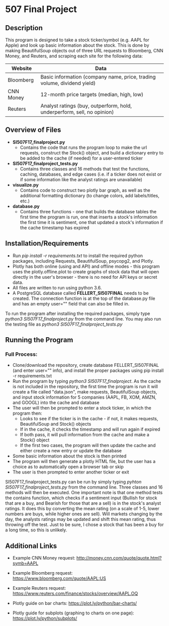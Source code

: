 # 507 Final Project

## Description

This program is designed to take a stock ticker/symbol (e.g. AAPL for Apple)
and look up basic information about the stock. This is done by making BeautifulSoup
objects out of three URL requests to Bloomberg, CNN Money, and Reuters, and scraping
each site for the following data:

Website    | Data
---------- | -------------
Bloomberg  | Basic information (company name, price, trading volume, dividend yield)
CNN Money  | 12-month price targets (median, high, low)
Reuters    | Analyst ratings (buy, outperform, hold, underperform, sell, no opinion)


## Overview of Files

* **SI507F17_finalproject.py**
  * Contains the code that runs the program loop to make the url requests, construct the Stock() object,
    and build a dictionary entry to be added to the cache (if needed) for a user-entered ticker
* **SI507F17_finalproject_tests.py**
  * Contains three classes and 16 methods that test the functions, caching, databases, and edge cases
    (i.e. if a ticker does not exist or if some information like the analyst ratings are unavailable)
* **visualize.py**
  * Contains code to construct two plotly bar graph, as well as the additional formatting dictionary
    (to change colors, add labels/titles, etc.)
* **database.py**
  * Contains three functions - one that builds the database tables the first time the program is run,
    one that inserts a stock's information the first time it is sentiment, one that updated a stock's
    information if the cache timestamp has expired


## Installation/Requirements

 * Run *pip install -r requirements.txt* to install the required python packages, including
   Requests, BeautifulSoup, psycopg2, and Plotly.
 * Plotly has both online (using and API) and offline modes - this program
   uses the plotly.offline.plot to create graphs of stock data that will open directly in the
   user's browser - there is no need for API keys or secret data.
 * All files are written to run using python 3.6.
 * A PostgreSQL database called **FELLERT_SI507FINAL** needs to be created. The connection
   function is at the top of the database.py file and has an empty user="" field that can
   also be filled in.

To run the program after installing the required packages, simply type *python3 SI507F17_finalproject.py*
from the command line. You may also run the testing file as *python3 SI507F17_finalproject_tests.py*

## Running the Program

### Full Process:
* Clone/download the repository, create database FELLERT_SI507FINAL (and enter user="" info),
  and install the proper packages using pip install -r requirements.txt
* Run the program by typing *python3 SI507F17_finalproject*. As the cache is not included in the repository,
  the first time the program is run it will create a file called "data.json", make requests, BeautifulSoup
  objects, and input stock information for 5 companies (AAPL, FB, XOM, AMZN, and GOOGL) into the cache and database
* The user will then be prompted to enter a stock ticker, in which the program then:
  * Looks to see if the ticker is in the cache - if not, it makes requests, BeautifulSoup and Stock() objects
  * If in the cache, it checks the timestamp and will run again if expired
  * If both pass, it will pull information from the cache and make a Stock() object
  * If the first two cases, the program will then update the cache and either create a new entry or update the database
* Some basic information about the stock is then printed
* The program will then generate a plotly HTML file, but the user has a choice as to automatically open
  a browser tab or skip
* The user is then prompted to enter another ticker or exit

SI507F17_finalproject_tests.py can be run by simply typing *pyhton SI507F17_finalproject_tests.py* from the command line.
Three classes and 16 methods will then be executed. One important note is that one method tests the contains function,
which checks if a sentiment input (Bullish for stock that are a buy, and Bearish for those that are a sell) is in the
stock's analyst ratings. It does this by converting the mean rating (on a scale of 1-5, lower numbers are buys, while
higher ones are sell). Will markets changing by the day, the analysts ratings may be updated and shift this mean rating,
thus throwing off the test. Just to be sure, I chose a stock that has been a buy for a long time, so this is unlikely. 

## Additional Links

* Example CNN Money request: http://money.cnn.com/quote/quote.html?symb=AAPL
* Example Bloomberg request: https://www.bloomberg.com/quote/AAPL:US
* Example Reuters request: https://www.reuters.com/finance/stocks/overview/AAPL.OQ

* Plotly guide on bar charts: https://plot.ly/python/bar-charts/
* Plotly guide for subplots (graphing to charts on one page): https://plot.ly/python/subplots/
